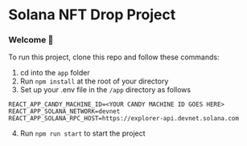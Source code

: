 # Solana NFT Drop Project

### Welcome 👋

To run this project, clone this repo and follow these commands:

1. cd into the `app` folder
2. Run `npm install` at the root of your directory
3. Set up your .env file in the `/app` directory as follows
```
REACT_APP_CANDY_MACHINE_ID=<YOUR CANDY MACHINE ID GOES HERE>
REACT_APP_SOLANA_NETWORK=devnet
REACT_APP_SOLANA_RPC_HOST=https://explorer-api.devnet.solana.com
```
4. Run `npm run start` to start the project
